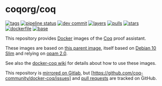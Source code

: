 # coqorg/coq

[![tags](https://img.shields.io/badge/tags%20on-docker%20hub-blue.svg)](https://hub.docker.com/r/coqorg/coq#supported-tags "Supported tags on Docker Hub")
[![pipeline status](https://gitlab.com/coq-community/docker-coq/badges/master/pipeline.svg)](https://gitlab.com/coq-community/docker-coq/-/pipelines)
[![dev commit](https://images.microbadger.com/badges/commit/coqorg/coq:dev.svg)](https://github.com/coq/coq/commits "Commit hash of the dev image")
[![layers](https://images.microbadger.com/badges/image/coqorg/coq:dev.svg)](https://microbadger.com/images/coqorg/coq:dev "View image on microbadger.com")
[![pulls](https://img.shields.io/docker/pulls/coqorg/coq.svg)](https://hub.docker.com/r/coqorg/coq "Number of pulls from Docker Hub")
[![stars](https://img.shields.io/docker/stars/coqorg/coq.svg)](https://hub.docker.com/r/coqorg/coq "Star the image on Docker Hub")  
[![dockerfile](https://img.shields.io/badge/dockerfile%20on-github-blue.svg)](https://github.com/coq-community/docker-coq "Dockerfile source repository")
[![base](https://img.shields.io/badge/depends%20on-coqorg%2Fbase-blue.svg)](https://hub.docker.com/r/coqorg/base "Docker base image for Coq")

This repository provides [Docker](https://www.docker.com/) images of the [Coq](https://github.com/coq/coq) proof assistant.

These images are based on [this parent image](https://hub.docker.com/r/coqorg/base/), itself based on [Debian 10 Slim](https://hub.docker.com/_/debian/) and relying on [opam 2.0](https://opam.ocaml.org/doc/Manual.html).

See also the [docker-coq wiki](https://github.com/coq-community/docker-coq/wiki) for details about how to use these images.

This repository is [mirrored on Gitlab](https://gitlab.com/coq-community/docker-coq), but [https://github.com/coq-community/docker-coq/issues] and [pull requests](https://github.com/coq-community/docker-coq/pulls) are tracked on GitHub.

<!-- tags -->
